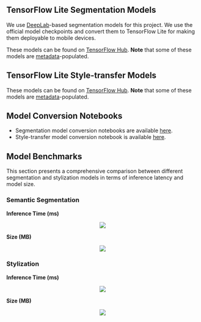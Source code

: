 ## TensorFlow Lite Segmentation Models
We use [DeepLab](https://github.com/tensorflow/models/tree/master/research/deeplab)-based segmentation models for this project. We use the official model checkpoints and convert them to TensorFlow Lite for making them deployable to mobile devices.

These models can be found on [TensorFlow Hub](https://tfhub.dev/s?deployment-format=lite&module-type=image-segmentation).  **Note** that some of these models are [metadata](https://www.tensorflow.org/lite/convert/metadata)-populated.

## TensorFlow Lite Style-transfer Models
These models can be found on [TensorFlow Hub](https://tfhub.dev/s?deployment-format=lite&module-type=image-style-transfer).  **Note** that some of these models are [metadata](https://www.tensorflow.org/lite/convert/metadata)-populated.

## Model Conversion Notebooks
* Segmentation model conversion notebooks are available [here](https://github.com/sayakpaul/Adventures-in-TensorFlow-Lite/blob/master/DeepLabV3).
* Style-transfer model conversion notebook is available [here](https://github.com/sayakpaul/Adventures-in-TensorFlow-Lite/blob/master/Magenta_arbitrary_style_transfer_model_conversion.ipynb).

## Model Benchmarks

This section presents a comprehensive comparison between different segmentation and stylization models in terms of inference latency and model size.

### Semantic Segmentation

**Inference Time (ms)**

<div align="center"><img src="https://i.ibb.co/kgYrQ97/Screen-Shot-2020-10-02-at-3-19-34-PM.png"></img></div>

**Size (MB)**

<div align="center"><img src="https://i.ibb.co/Zcm1R32/Screen-Shot-2020-10-02-at-3-19-47-PM.png"></img></div>

### Stylization

**Inference Time (ms)**

<div align="center"><img src="https://i.ibb.co/nmDtsNc/Screen-Shot-2020-10-02-at-3-19-16-PM.png"></img></div>

**Size (MB)**

<div align="center"><img src="https://i.ibb.co/ZG7XDBT/Screen-Shot-2020-10-02-at-3-19-25-PM.png"></img></div>
